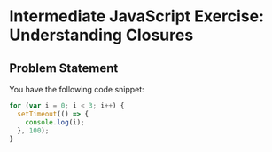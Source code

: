 # Intermediate JavaScript Exercise: Understanding Closures

## Problem Statement

You have the following code snippet:

```javascript
for (var i = 0; i < 3; i++) {
  setTimeout(() => {
    console.log(i);
  }, 100);
}
```
